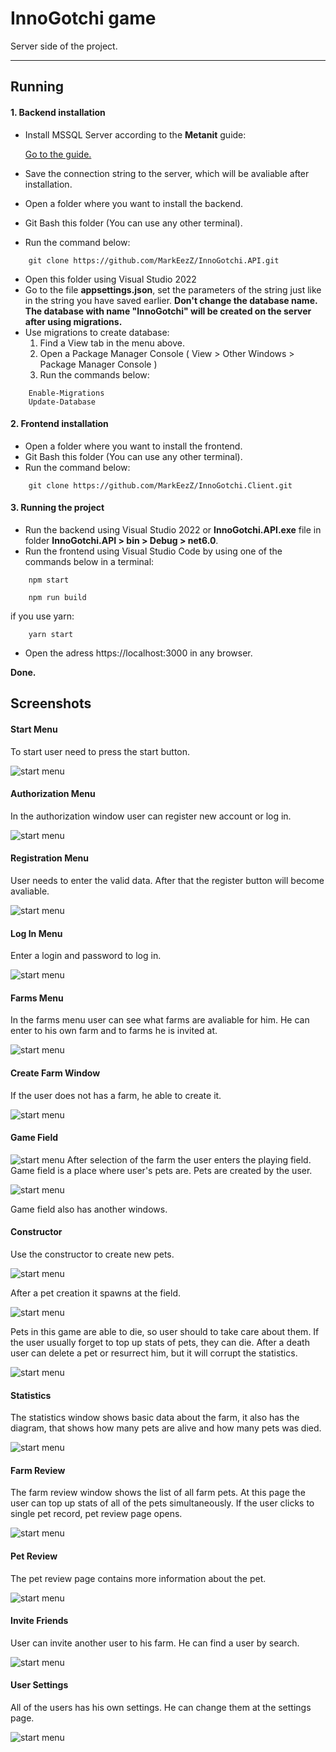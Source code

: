 # InnoGotchi game

Server side of the project.

---

## Running

#### 1. Backend installation

* Install MSSQL Server according to the __Metanit__ guide:

    [Go to the guide.](https://metanit.com/sql/sqlserver/1.2.php)

* Save the connection string to the server, which will be avaliable after installation.

* Open a folder where you want to install the backend.
* Git Bash this folder (You can use any other terminal).
* Run the command below:
```
    git clone https://github.com/MarkEezZ/InnoGotchi.API.git
```

* Open this folder using Visual Studio 2022
* Go to the file __appsettings.json__, set the parameters of the string just like in the string you have saved earlier. 
__Don't change the database name. The database with name "InnoGotchi" will be created on the server after using migrations.__
* Use migrations to create database:
    1. Find a View tab in the menu above.
    2. Open a Package Manager Console ( View > Other Windows > Package Manager Console )
    3. Run the commands below:
```
    Enable-Migrations
    Update-Database
```

#### 2. Frontend installation

* Open a folder where you want to install the frontend.
* Git Bash this folder (You can use any other terminal).
* Run the command below:
```
    git clone https://github.com/MarkEezZ/InnoGotchi.Client.git
```

#### 3. Running the project

* Run the backend using Visual Studio 2022 or __InnoGotchi.API.exe__ file in folder __InnoGotchi.API > bin > Debug > net6.0__.
* Run the frontend using Visual Studio Code by using one of the commands below in a terminal:
```
    npm start
```
```
    npm run build
```
if you use yarn:
```
    yarn start
```

* Open the adress https://localhost:3000 in any browser.

__Done.__

## Screenshots

#### Start Menu
To start user need to press the start button.

![start menu](/screenshots/start_window.png)

#### Authorization Menu
In the authorization window user can register new account or log in.

![start menu](/screenshots/auth_window.png)

#### Registration Menu
User needs to enter the valid data. After that the register button will become avaliable. 

![start menu](/screenshots/reg_window.png)

#### Log In Menu
Enter a login and password to log in.

![start menu](/screenshots/login_window.png)

#### Farms Menu
In the farms menu user can see what farms are avaliable for him. He can enter to his own farm and to farms he is invited at.

![start menu](/screenshots/farms_window.png)

#### Create Farm Window
If the user does not has a farm, he able to create it.

![start menu](/screenshots/create_farm_window.png)

#### Game Field

![start menu](/screenshots/game_field.png)
After selection of the farm the user enters the playing field. Game field is a place where user's pets are. Pets are created by the user.

![start menu](/screenshots/pets.png)

Game field also has another windows.

#### Constructor
Use the constructor to create new pets.

![start menu](/screenshots/constructor.png)

After a pet creation it spawns at the field.

![start menu](/screenshots/pets_with_swegg.png)

Pets in this game are able to die, so user should to take care about them. If the user usually forget to top up stats of pets, they can die. After a death user can delete a pet or resurrect him, but it will corrupt the statistics.

![start menu](/screenshots/pets_dead.png)

#### Statistics
The statistics window shows basic data about the farm, it also has the diagram, that shows how many pets are alive and how many pets was died.

![start menu](/screenshots/statistics_window.png)

#### Farm Review
The farm review window shows the list of all farm pets. At this page the user can top up stats of all of the pets simultaneously. If the user clicks to single pet record, pet review page opens.

![start menu](/screenshots/farm_review.png)

#### Pet Review
The pet review page contains more information about the pet.

![start menu](/screenshots/pet_review.png)

#### Invite Friends
User can invite another user to his farm. He can find a user by search.

![start menu](/screenshots/invite_friends.png)

#### User Settings
All of the users has his own settings. He can change them at the settings page.

![start menu](/screenshots/user_settings.png)
